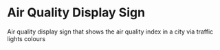# Air Quality Display Sign
Air quality display sign that shows the air quality index in a city via traffic lights colours

